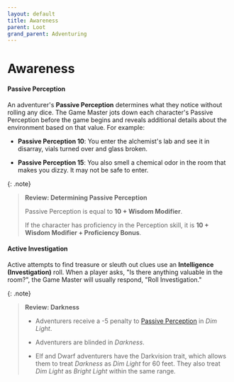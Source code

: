```yaml
---
layout: default
title: Awareness
parent: Loot
grand_parent: Adventuring
---
```


# Awareness

#### Passive Perception

An adventurer's **Passive Perception** determines what they notice without rolling any dice. The Game Master jots down each character's Passive Perception before the game begins and reveals additional details about the environment based on that value. For example:

* **Passive Perception 10**: You enter the alchemist's lab and see it in disarray, vials turned over and glass broken.

* **Passive Perception 15**: You also smell a chemical odor in the room that makes you dizzy. It may not be safe to enter.

{: .note}
> **Review: Determining Passive Perception**
>
> Passive Perception is equal to **10 + Wisdom Modifier**.
>
> If the character has proficiency in the Perception skill, it is **10 + Wisdom Modifier + Proficiency Bonus**.


#### Active Investigation

Active attempts to find treasure or sleuth out clues use an **Intelligence (Investigation)** roll. When a player asks, "Is there anything valuable in the room?", the Game Master will usually respond, "Roll Investigation."

{: .note}
> **Review: Darkness**
>
> * Adventurers receive a -5 penalty to [Passive Perception](../../adventuring/loot/awareness) in _Dim Light_.
>
> * Adventurers are blinded in _Darkness_.
>
> * Elf and Dwarf adventurers have the Darkvision trait, which allows them to treat _Darkness_ as _Dim Light_ for 60 feet. They also treat _Dim Light_ as _Bright Light_ within the same range.